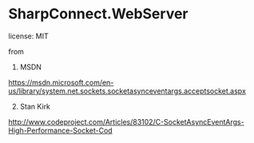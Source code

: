 # SharpConnect.WebServer
license: MIT

from 
1. MSDN 

https://msdn.microsoft.com/en-us/library/system.net.sockets.socketasynceventargs.acceptsocket.aspx

2. Stan Kirk 

http://www.codeproject.com/Articles/83102/C-SocketAsyncEventArgs-High-Performance-Socket-Cod



